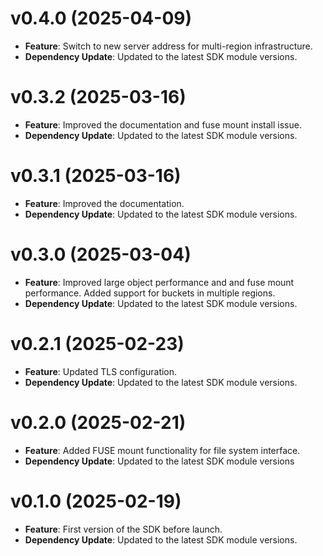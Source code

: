 # v0.4.0 (2025-04-09)

* **Feature**: Switch to new server address for multi-region infrastructure.
* **Dependency Update**: Updated to the latest SDK module versions.

# v0.3.2 (2025-03-16)

* **Feature**: Improved the documentation and fuse mount install issue.
* **Dependency Update**: Updated to the latest SDK module versions.

# v0.3.1 (2025-03-16)

* **Feature**: Improved the documentation. 
* **Dependency Update**: Updated to the latest SDK module versions.

# v0.3.0 (2025-03-04)

* **Feature**: Improved large object performance and and fuse mount performance. Added support for buckets in multiple regions. 
* **Dependency Update**: Updated to the latest SDK module versions.

# v0.2.1 (2025-02-23)

* **Feature**: Updated TLS configuration. 
* **Dependency Update**: Updated to the latest SDK module versions.

# v0.2.0 (2025-02-21)

* **Feature**: Added FUSE mount functionality for file system interface.
* **Dependency Update**: Updated to the latest SDK module versions

# v0.1.0 (2025-02-19)

* **Feature**: First version of the SDK before launch.
* **Dependency Update**: Updated to the latest SDK module versions.